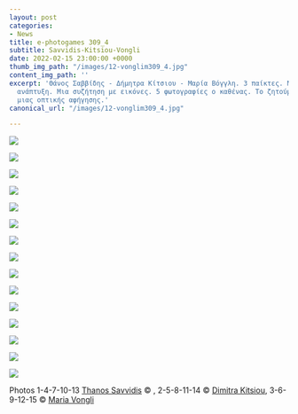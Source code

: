 ```yaml
---
layout: post
categories:
- News
title: e-photogames 309_4
subtitle: Savvidis-Kitsiou-Vongli
date: 2022-02-15 23:00:00 +0000
thumb_img_path: "/images/12-vonglim309_4.jpg"
content_img_path: ''
excerpt: 'Θάνος Σαββίδης - Δήμητρα Κίτσιου - Μαρία Βόγγλη. 3 παίκτες. Μια συλλογική
  ανάπτυξη. Μια συζήτηση με εικόνες. 5 φωτογραφίες ο καθένας. Το ζητούμενο: Η επίτευξη
  μιας οπτικής αφήγησης.'
canonical_url: "/images/12-vonglim309_4.jpg"

---
```

![](/images/01-savvidist309_4.jpg)

![](/images/02-kitsioud309_4.jpg)

![](/images/03-vonglim309_4.jpg)

![](/images/04-savvidist309_4.jpg)

![](/images/05-kitsioud309_4.jpg)

![](/images/06-vonglim309_4.jpg)

![](/images/07-savvidist309_4.jpg)

![](/images/08-kitsioud309_4.jpg)

![](/images/09-vonglim309_4.jpg)

![](/images/10-savvidist309_4.jpg)

![](/images/11-kitsioud309_4.jpg)

![](/images/12-vonglim309_4.jpg)

![](/images/13-savvidist309_4.jpg)

![](/images/14_kitsioud309_4.jpg)

![](/images/15-vonglim309_4.jpg)

Photos  1-4-7-10-13 <a href="https://www.facebook.com/ThanosSa" target="blank"> Thanos Savvidis</a> © , 2-5-8-11-14 © <a href="https://www.facebook.com/dimitra.kitsiou" target="blank"> Dimitra Kitsiou</a>, 3-6-9-12-15 © <a href="https://www.facebook.com/maria.vongli" target="blank"> Maria Vongli</a>